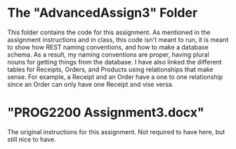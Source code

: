 # The "AdvancedAssign3" Folder
This folder contains the code for this assignment. As mentioned in the assignment instructions and in class, this code isn't meant to run, it is meant to show how REST naming conventions, and how to make a database schema. As a result, my naming conventions are proper, having plural nouns for getting things from the database. I have also linked the different tables for Receipts, Orders, and Products using relationships that make sense. For example, a Receipt and an Order have a one to one relationship since an Order can only have one Receipt and vise versa.

# "PROG2200 Assignment3.docx"
The original instructions for this assignment. Not required to have here, but still nice to have.